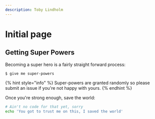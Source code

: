 ```yaml
---
description: Toby Lindholm
---
```


# Initial page

## Getting Super Powers

Becoming a super hero is a fairly straight forward process:

```text
$ give me super-powers
```

{% hint style="info" %}
Super-powers are granted randomly so please submit an issue if you're not happy with yours.
{% endhint %}

Once you're strong enough, save the world:

```bash
# Ain't no code for that yet, sorry
echo 'You got to trust me on this, I saved the world'
```




